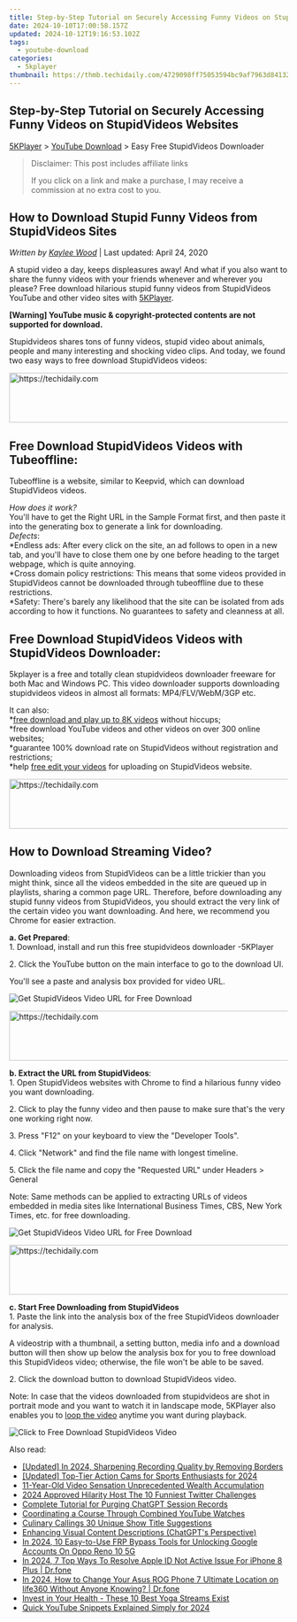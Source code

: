 ```yaml
---
title: Step-by-Step Tutorial on Securely Accessing Funny Videos on StupidVideos Websites
date: 2024-10-10T17:00:58.157Z
updated: 2024-10-12T19:16:53.102Z
tags:
  - youtube-download
categories:
  - 5kplayer
thumbnail: https://thmb.techidaily.com/4729098ff75053594bc9af7963d84132dd5d779fe074b891a4ea943b993770f6.jpg
---
```


## Step-by-Step Tutorial on Securely Accessing Funny Videos on StupidVideos Websites

[5KPlayer](https://tools.techidaily.com/5kplayer/products/) \> [YouTube Download](https://tools.techidaily.com/5kplayer/youtube-download/) \> Easy Free StupidVideos Downloader

>  Disclaimer: This post includes affiliate links
>
>  If you click on a link and make a purchase, I may receive a commission at no extra cost to you.
>

## How to Download Stupid Funny Videos from StupidVideos Sites

 _Written by [Kaylee Wood](https://www.quora.com/profile/Amanda-Hu-21)_ | Last updated: April 24, 2020 

A stupid video a day, keeps displeasures away! And what if you also want to share the funny videos with your friends whenever and wherever you please? Free download hilarious stupid funny videos from StupidVideos YouTube and other video sites with [5KPlayer](https://tools.techidaily.com/5kplayer/products/).

**\[Warning\] YouTube music & copyright-protected contents are not supported for download.**

Stupidvideos shares tons of funny videos, stupid video about animals, people and many interesting and shocking video clips. And today, we found two easy ways to free download StupidVideos videos:

<!-- affiliate ads begin -->
<a href="https://appsumo.8odi.net/c/5597632/2082541/7443" target="_top" id="2082541">
  <img src="//a.impactradius-go.com/display-ad/7443-2082541" border="0" alt="https://techidaily.com" width="728" height="90"/>
</a>
<img height="0" width="0" src="https://appsumo.8odi.net/i/5597632/2082541/7443" style="position:absolute;visibility:hidden;" border="0" />
<!-- affiliate ads end -->

## Free Download StupidVideos Videos with Tubeoffline:

Tubeoffline is a website, similar to Keepvid, which can download StupidVideos videos. 

_How does it work?_  
You'll have to get the Right URL in the Sample Format first, and then paste it into the generating box to generate a link for downloading.  
_Defects_:   
\*Endless ads: After every click on the site, an ad follows to open in a new tab, and you'll have to close them one by one before heading to the target webpage, which is quite annoying.   
\*Cross domain policy restrictions: This means that some videos provided in StupidVideos cannot be downloaded through tubeoffline due to these restrictions.  
\*Safety: There's barely any likelihood that the site can be isolated from ads according to how it functions. No guarantees to safety and cleanness at all.

## Free Download StupidVideos Videos with StupidVideos Downloader:

5kplayer is a free and totally clean stupidvideos downloader freeware for both Mac and Windows PC. This video downloader supports downloading stupidvideos videos in almost all formats: MP4/FLV/WebM/3GP etc. 

It can also:  
 \*[free download and play up to 8K videos](https://tools.techidaily.com/5kplayer/youtube-download/) without hiccups;   
\*free download YouTube videos and other videos on over 300 online websites;   
\*guarantee 100% download rate on StupidVideos without registration and restrictions;   
\*help [free edit your videos](https://tools.techidaily.com/5kplayer/video-music-player/) for uploading on StupidVideos website.

<!-- affiliate ads begin -->
<a href="https://aligracehair.sjv.io/c/5597632/1948937/19272" target="_top" id="1948937">
  <img src="//a.impactradius-go.com/display-ad/19272-1948937" border="0" alt="https://techidaily.com" width="728" height="90"/>
</a>
<img height="0" width="0" src="https://aligracehair.sjv.io/i/5597632/1948937/19272" style="position:absolute;visibility:hidden;" border="0" />
<!-- affiliate ads end -->

## How to Download Streaming Video?

Downloading videos from StupidVideos can be a little trickier than you might think, since all the videos embedded in the site are queued up in playlists, sharing a common page URL. Therefore, before downloading any stupid funny videos from StupidVideos, you should extract the very link of the certain video you want downloading. And here, we recommend you Chrome for easier extraction.

**a. Get Prepared**:  
 1\. Download, install and run this free stupidvideos downloader -5KPlayer

2\. Click the YouTube button on the main interface to go to the download UI.

You'll see a paste and analysis box provided for video URL.

![Get StupidVideos Video URL for Free Download](https://www.5kplayer.com/youtube-download/img/5kp-stupidvideos-video-download-zjy-0803001.jpg) 

<!-- affiliate ads begin -->
<a href="https://unicoeye.pxf.io/c/5597632/2148774/18498" target="_top" id="2148774">
  <img src="//a.impactradius-go.com/display-ad/18498-2148774" border="0" alt="https://techidaily.com" width="728" height="90"/>
</a>
<img height="0" width="0" src="https://unicoeye.pxf.io/i/5597632/2148774/18498" style="position:absolute;visibility:hidden;" border="0" />
<!-- affiliate ads end -->

**b. Extract the URL from StupidVideos**:  
 1\. Open StupidVideos websites with Chrome to find a hilarious funny video you want downloading.

2\. Click to play the funny video and then pause to make sure that's the very one working right now.

3\. Press "F12" on your keyboard to view the "Developer Tools".

4\. Click "Network" and find the file name with longest timeline.

5\. Click the file name and copy the "Requested URL" under Headers > General

Note: Same methods can be applied to extracting URLs of videos embedded in media sites like International Business Times, CBS, New York Times, etc. for free downloading.

![Get StupidVideos Video URL for Free Download](https://www.5kplayer.com/youtube-download/img/5kp-stupidvideos-video-download-zjy-0803002.jpg) 

<!-- affiliate ads begin -->
<a href="https://appsumo.8odi.net/c/5597632/2129741/7443" target="_top" id="2129741">
  <img src="//a.impactradius-go.com/display-ad/7443-2129741" border="0" alt="https://techidaily.com" width="728" height="90"/>
</a>
<img height="0" width="0" src="https://appsumo.8odi.net/i/5597632/2129741/7443" style="position:absolute;visibility:hidden;" border="0" />
<!-- affiliate ads end -->

**c. Start Free Downloading from StupidVideos**   
 1\. Paste the link into the analysis box of the free StupidVideos downloader for analysis.

A videostrip with a thumbnail, a setting button, media info and a download button will then show up below the analysis box for you to free download this StupidVideos video; otherwise, the file won't be able to be saved.

2\. Click the download button to download StupidVideos video.

Note: In case that the videos downloaded from stupidvideos are shot in portrait mode and you want to watch it in landscape mode, 5KPlayer also enables you to [loop the video](https://tools.techidaily.com/5kplayer/video-music-player/) anytime you want during playback.

![Click to Free Download StupidVideos Video](https://www.5kplayer.com/youtube-download/img/5kp-stupidvideos-video-download-zjy-0803003.jpg)

<ins class="adsbygoogle"
     style="display:block"
     data-ad-format="autorelaxed"
     data-ad-client="ca-pub-7571918770474297"
     data-ad-slot="1223367746"></ins>

<ins class="adsbygoogle"
     style="display:block"
     data-ad-client="ca-pub-7571918770474297"
     data-ad-slot="8358498916"
     data-ad-format="auto"
     data-full-width-responsive="true"></ins>

<span class="atpl-alsoreadstyle">Also read:</span>
<div><ul>
<li><a href="https://on-screen-recording.techidaily.com/updated-in-2024-sharpening-recording-quality-by-removing-borders/"><u>[Updated] In 2024, Sharpening Recording Quality by Removing Borders</u></a></li>
<li><a href="https://fox-friendly.techidaily.com/updated-top-tier-action-cams-for-sports-enthusiasts-for-2024/"><u>[Updated] Top-Tier Action Cams for Sports Enthusiasts for 2024</u></a></li>
<li><a href="https://youtube-video-recordings.techidaily.com/11-year-old-video-sensation-unprecedented-wealth-accumulation/"><u>11-Year-Old Video Sensation Unprecedented Wealth Accumulation</u></a></li>
<li><a href="https://twitter-videos.techidaily.com/2024-approved-hilarity-host-the-10-funniest-twitter-challenges/"><u>2024 Approved Hilarity Host The 10 Funniest Twitter Challenges</u></a></li>
<li><a href="https://tech-revival.techidaily.com/complete-tutorial-for-purging-chatgpt-session-records/"><u>Complete Tutorial for Purging ChatGPT Session Records</u></a></li>
<li><a href="https://youtube-video-recordings.techidaily.com/coordinating-a-course-through-combined-youtube-watches/"><u>Coordinating a Course Through Combined YouTube Watches</u></a></li>
<li><a href="https://youtube-video-recordings.techidaily.com/culinary-callings-30-unique-show-title-suggestions/"><u>Culinary Callings 30 Unique Show Title Suggestions</u></a></li>
<li><a href="https://tech-savvy.techidaily.com/enhancing-visual-content-descriptions-chatgpts-perspective/"><u>Enhancing Visual Content Descriptions (ChatGPT's Perspective)</u></a></li>
<li><a href="https://easy-unlock-android.techidaily.com/in-2024-10-easy-to-use-frp-bypass-tools-for-unlocking-google-accounts-on-oppo-reno-10-5g-by-drfone-android/"><u>In 2024, 10 Easy-to-Use FRP Bypass Tools for Unlocking Google Accounts On Oppo Reno 10 5G</u></a></li>
<li><a href="https://iphone-unlock.techidaily.com/in-2024-7-top-ways-to-resolve-apple-id-not-active-issue-for-iphone-8-plus-drfone-by-drfone-ios/"><u>In 2024, 7 Top Ways To Resolve Apple ID Not Active Issue For iPhone 8 Plus | Dr.fone</u></a></li>
<li><a href="https://location-social.techidaily.com/in-2024-how-to-change-your-asus-rog-phone-7-ultimate-location-on-life360-without-anyone-knowing-drfone-by-drfone-virtual-android/"><u>In 2024, How to Change Your Asus ROG Phone 7 Ultimate Location on life360 Without Anyone Knowing? | Dr.fone</u></a></li>
<li><a href="https://youtube-video-recordings.techidaily.com/invest-in-your-health-these-10-best-yoga-streams-exist/"><u>Invest in Your Health - These 10 Best Yoga Streams Exist</u></a></li>
<li><a href="https://youtube-lab.techidaily.com/-youtube-snippets-explained-simply-for-2024/"><u>Quick YouTube Snippets Explained Simply for 2024</u></a></li>
</ul></div>

